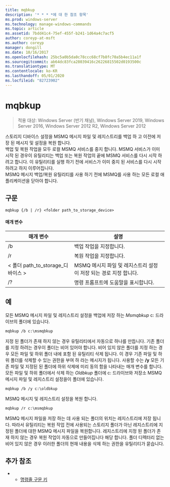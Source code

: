 ```yaml
---
title: mqbkup
description: '* * * *에 대 한 참조 항목'
ms.prod: windows-server
ms.technology: manage-windows-commands
ms.topic: article
ms.assetid: 7bdd41c4-75ef-455f-b241-1d64a4c7acf5
author: coreyp-at-msft
ms.author: coreyp
manager: dongill
ms.date: 10/16/2017
ms.openlocfilehash: 25bc5a0b5da0c78ccc68cf7b8fc70a5b4ec11a1f
ms.sourcegitcommit: ab64dc83fca28039416c26226815502d0193500c
ms.translationtype: MT
ms.contentlocale: ko-KR
ms.lasthandoff: 05/01/2020
ms.locfileid: "82723902"
---
```

# <a name="mqbkup"></a>mqbkup

> 적용 대상: Windows Server (반기 채널), Windows Server 2019, Windows Server 2016, Windows Server 2012 R2, Windows Server 2012

스토리지 디바이스 설정을 MSMQ 메시지 파일 및 레지스트리를 백업 하 고 이전에 저장 된 메시지 및 설정을 복원 합니다.   
백업 및 복원 작업을 모두 로컬 MSMQ 서비스를 중지 합니다. MSMQ 서비스가 이미 시작 된 경우이 유틸리티는 백업 또는 복원 작업의 끝에 MSMQ 서비스를 다시 시작 하려고 합니다. 이 유틸리티를 실행 하기 전에 서비스가 이미 중지 된 서비스를 다시 시작 하려고 하지 이루어집니다.  
MSMQ 메시지 백업/복원 유틸리티를 사용 하기 전에 MSMQ를 사용 하는 모든 로컬 애플리케이션을 닫아야 합니다.  
## <a name="syntax"></a>구문  
```  
mqbkup {/b | /r} <folder path_to_storage_device>  
```  
#### <a name="parameters"></a>매개 변수  
|매개 변수|설명|  
|-------|--------|  
|/b|백업 작업을 지정합니다.|  
|/r|복원 작업을 지정합니다.|  
|&lt; 폴더 path_to_storage\_디바이스 &gt;|MSMQ 메시지 파일 및 레지스트리 설정이 저장 되는 경로 지정 합니다.|  
|/?|명령 프롬프트에 도움말을 표시합니다.|  
## <a name="examples"></a>예  
모든 MSMQ 메시지 파일 및 레지스트리 설정을 백업에 저장 하는 *Msmqbkup* c: 드라이브의 폴더에 있습니다.  
```  
mqbkup /b c:\msmqbkup  
```  
지정 된 폴더가 존재 하지 않는 경우 유틸리티에서 자동으로 하나를 만듭니다. 기존 폴더를 지정 하려는 경우이 폴더는 비어 있어야 합니다. 비어 있지 않은 폴더를 지정 하는 경우 모든 파일 및 하위 폴더 내에 포함 된 유틸리티 삭제 됩니다. 이 경우 기존 파일 및 하위 폴더를 삭제할 수 있는 권한을 부여 하 라는 메시지가 됩니다. 사용할 수는 **/y** 모든 기존 파일 및 지정된 된 폴더에 하위 삭제에 미리 동의 함을 나타내는 매개 변수를 합니다.  
모든 파일 및 하위 폴더에서 삭제 하는 *Oldbkup* 폴더에 c: 드라이브와 저장소 MSMQ 메시지 파일 및 레지스트리 설정을이 폴더에 있습니다.  
```  
mqbkup /b /y c:\oldbkup  
```  
MSMQ 메시지 및 레지스트리 설정을 복원 합니다.  
```  
mqbkup /r c:\msmqbkup  
```  
MSMQ 메시지 파일을 저장 하는 데 사용 되는 폴더의 위치는 레지스트리에 저장 됩니다. 따라서 유틸리티는 복원 작업 전에 사용되는 스토리지 폴더가 아닌 레지스트리에 지정된 폴더에 대한 MSMQ 메시지 파일을 복원합니다. 레지스트리에 지정 된 폴더가 존재 하지 않는 경우 복원 작업이 자동으로 만들어집니다 해당 합니다. 폴더 디렉터리 없는 비어 있지 않은 경우 이러한 폴더의 현재 내용을 삭제 하는 권한을 유틸리티가 묻습니다.  
## <a name="additional-references"></a>추가 참조  
-   - [명령줄 구문 키](command-line-syntax-key.md)  
